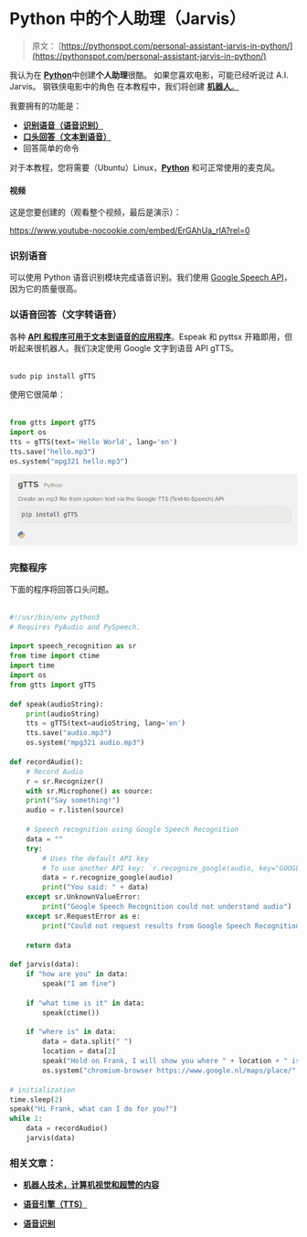 # Python 中的个人助理（Jarvis）

> 原文： [https://pythonspot.com/personal-assistant-jarvis-in-python/](https://pythonspot.com/personal-assistant-jarvis-in-python/)

我认为在 [**Python**](https://pythonspot.com)中创建**个人助理**很酷。 如果您喜欢电影，可能已经听说过 A.I. Jarvis。 钢铁侠电影中的角色 在本教程中，我们将创建 [**机器人**。](https://pythonspot.com/robotics)

我要拥有的功能是：

*   [**识别语音（语音识别）**](https://pythonspot.com/speech-recognition-using-google-speech-api/)
*   [**口头回答（文本到语音）**](https://pythonspot.com/speech-engines-with-python-tutorial/)
*   回答简单的命令

对于本教程，您将需要（Ubuntu）Linux，[**Python**](https://pythonspot.com) 和可正常使用的麦克风。

#### 视频

这是您要创建的（观看整个视频，最后是演示）：

<https://www.youtube-nocookie.com/embed/ErGAhUa_rlA?rel=0>

### 识别语音

可以使用 Python 语音识别模块完成语音识别。我们使用 [Google Speech API](https://pythonspot.com/speech-recognition-using-google-speech-api/)，因为它的质量很高。

### 以语音回答（文字转语音）

各种 [**API 和程序可用于文本到语音的应用程序**](https://pythonspot.com/speech-engines-with-python-tutorial/)。Espeak 和 pyttsx 开箱即用，但听起来很机器人。我们决定使用 Google 文字到语音 API gTTS。

```py

sudo pip install gTTS

```

使用它很简单：

```py

from gtts import gTTS
import os
tts = gTTS(text='Hello World', lang='en')
tts.save("hello.mp3")
os.system("mpg321 hello.mp3")

```

![gtts](img/538e4461fb4b4cc380ce7b29759028f8.jpg)

### 完整程序

下面的程序将回答口头问题。

```py

#!/usr/bin/env python3
# Requires PyAudio and PySpeech.

import speech_recognition as sr
from time import ctime
import time
import os
from gtts import gTTS

def speak(audioString):
    print(audioString)
    tts = gTTS(text=audioString, lang='en')
    tts.save("audio.mp3")
    os.system("mpg321 audio.mp3")

def recordAudio():
    # Record Audio
    r = sr.Recognizer()
    with sr.Microphone() as source:
    print("Say something!")
    audio = r.listen(source)

    # Speech recognition using Google Speech Recognition
    data = ""
    try:
        # Uses the default API key
        # To use another API key: `r.recognize_google(audio, key="GOOGLE_SPEECH_RECOGNITION_API_KEY")`
        data = r.recognize_google(audio)
        print("You said: " + data)
    except sr.UnknownValueError:
        print("Google Speech Recognition could not understand audio")
    except sr.RequestError as e:
        print("Could not request results from Google Speech Recognition service; {0}".format(e))

    return data

def jarvis(data):
    if "how are you" in data:
        speak("I am fine")

    if "what time is it" in data:
        speak(ctime())

    if "where is" in data:
        data = data.split(" ")
        location = data[2]
        speak("Hold on Frank, I will show you where " + location + " is.")
        os.system("chromium-browser https://www.google.nl/maps/place/" + location + "/&amp;")

# initialization
time.sleep(2)
speak("Hi Frank, what can I do for you?")
while 1:
    data = recordAudio()
    jarvis(data)

```

### 相关文章：

*   [**机器人技术，计算机视觉和超赞的内容**](https://pythonspot.com/robotics)

*   [**语音引擎（TTS）**](https://pythonspot.com/speech-engines-with-python-tutorial/)

*   [**语音识别**](https://pythonspot.com/speech-recognition-using-google-speech-api/)